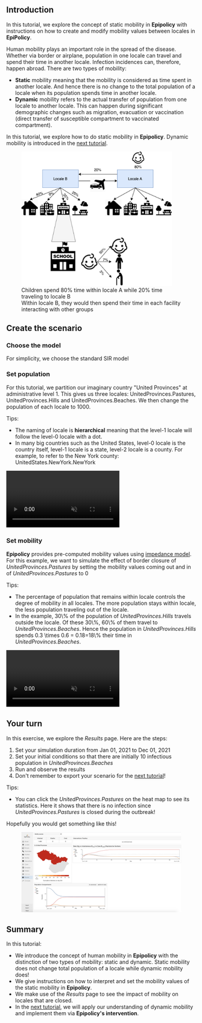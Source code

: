 ## Introduction

In this tutorial, we explore the concept of static mobility in **Epipolicy** with instructions on how to create and modify mobility values between locales in **EpiPolicy**.

Human mobility plays an important role in the spread of the disease. Whether via border or airplane, population in one locale can travel and spend their time in another locale. Infection incidences can, therefore, happen abroad. There are two types of mobility:
- **Static** mobility meaning that the mobility is considered as time spent in another locale. And hence there is no change to the total population of a locale when its population spends time in another locale.
- **Dynamic** mobility refers to the actual transfer of population from one locale to another locale. This can happen during significant demographic changes such as migration, evacuation or vaccination (direct transfer of susceptible compartment to vaccinated compartment).

In this tutorial, we explore how to do static mobility in **Epipolicy**. Dynamic mobility is introduced in the [next tutorial](/intro_to_dynamic_mobility).

<figure class="text-center">
  <img src="assets/intro_to_static_mobility/mobility.png" width="400"/>
  <figcaption>Children spend 80% time within locale A while 20% time traveling to locale B</figcaption>
  <figcaption>Within locale B, they would then spend their time in each facility interacting with other groups</figcaption>
</figure>

## Create the scenario

### Choose the model

For simplicity, we choose the standard SIR model

### Set population

For this tutorial, we partition our imaginary country "United Provinces" at administrative level 1. This gives us three locales: UnitedProvinces.Pastures, UnitedProvinces.Hills and UnitedProvinces.Beaches. We then change the population of each locale to 1000.

Tips:
- The naming of locale is **hierarchical** meaning that the level-1 locale will follow the level-0 locale with a dot.
- In many big countries such as the United States, level-0 locale is the country itself, level-1 locale is a state, level-2 locale is a county. For example, to refer to the New York county: UnitedStates.NewYork.NewYork

<div class="tutorial-video-container">
    <video class="tutorial-video" autoplay muted loop controls>
        <source src="assets/intro_to_static_mobility/locales.mp4" type="video/mp4">
    </video>
</div>

### Set mobility

**Epipolicy** provides pre-computed mobility values using [impedance model](https://ij-healthgeographics.biomedcentral.com/articles/10.1186/s12942-017-0115-7). For this example, we want to simulate the effect of border closure of _UnitedProvinces.Pastures_ by setting the mobility values coming out and in of _UnitedProvinces.Pastures_ to 0

Tips:
- The percentage of population that remains within locale controls the degree of mobility in all locales. The more population stays within locale, the less population traveling out of the locale.
- In the example, <tex>30\\%</tex> of the population of _UnitedProvinces.Hills_ travels outside the locale. Of these  <tex>30\\%</tex>, <tex>60\\%</tex> of them travel to _UnitedProvinces.Beaches_. Hence the population in _UnitedProvinces.Hills_ spends <tex>0.3 \times 0.6 = 0.18=18\\%</tex> their time in _UnitedProvinces.Beaches_.

<div class="tutorial-video-container">
    <video class="tutorial-video" autoplay muted loop controls>
        <source src="assets/intro_to_static_mobility/mobility.mp4" type="video/mp4">
    </video>
</div>

## Your turn

In this exercise, we explore the _Results_ page. Here are the steps:
1. Set your simulation duration from Jan 01, 2021 to Dec 01, 2021
2. Set your initial conditions so that there are initially 10 infectious population in _UnitedProvinces.Beaches_
3. Run and observe the results
4. Don't remember to export your scenario for the [next tutorial](/intro_to_dynamic_mobility)!

Tips:
- You can click the _UnitedProvinces.Pastures_ on the heat map to see its statistics. Here it shows that there is no infection since _UnitedProvinces.Pastures_ is closed during the outbreak!

Hopefully you would get something like this!

<figure class="text-center">
  <img src="assets/intro_to_static_mobility/results.png"/>
</figure>

## Summary

In this tutorial:
- We introduce the concept of human mobility in **Epipolicy** with the distinction of two types of mobility: static and dynamic. Static mobility does not change total population of a locale while dynamic mobility does!
- We give instructions on how to interpret and set the mobility values of the static mobility in **Epipolicy**.
- We make use of the _Results_ page to see the impact of mobility on locales that are closed.
- In the [next tutorial](/intro_to_dynamic_mobility), we will apply our understanding of dynamic mobility and implement them via **Epipolicy's intervention**.
